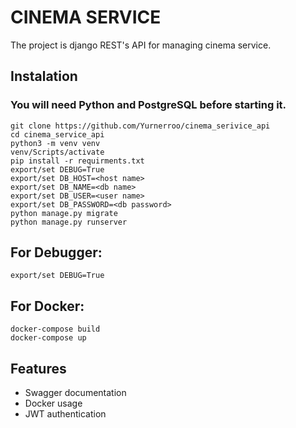 # CINEMA SERVICE

The project is django REST's API for managing cinema service.

## Instalation

### You will need Python and PostgreSQL before starting it.

```
git clone https://github.com/Yurnerroo/cinema_serivice_api
cd cinema_service_api
python3 -m venv venv
venv/Scripts/activate
pip install -r requirments.txt
export/set DEBUG=True
export/set DB_HOST=<host name>
export/set DB_NAME=<db name>
export/set DB_USER=<user name>
export/set DB_PASSWORD=<db password>
python manage.py migrate
python manage.py runserver
```

## For Debugger:

```export/set DEBUG=True```

## For Docker:

```
docker-compose build
docker-compose up
```

## Features

- Swagger documentation
- Docker usage
- JWT authentication
